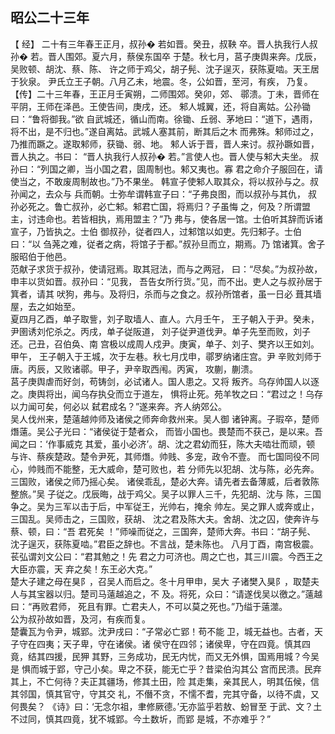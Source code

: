 ## 昭公二十三年

【 经】 二十有三年春王正月，叔孙� 若如晋。癸丑，叔鞅
卒。晋人执我行人叔孙� 若。晋人围郊。夏六月，蔡侯东国卒
于楚。秋七月，莒子庚舆来奔。戊辰，吴败顿、胡沈、蔡、陈、
许之师于鸡父，胡子髡、沈子逞灭，获陈夏啮。天王居于狄泉。
尹氏立王子朝。八月乙未，地震。冬，公如晋，至河，有疾，
乃复。  
【传】二十三年春，王正月壬寅朔，二师围郊。癸卯，郊、
鄩溃。丁未，晋师在平阴，王师在泽邑。王使告间，庚戌，还。
邾人城翼，还，将自离姑。公孙锄曰：“鲁将御我。”欲
自武城还，循山而南。徐锄、丘弱、茅地曰：“道下，遇雨，
将不出，是不归也。”遂自离姑。武城人塞其前，断其后之木
而弗殊。邾师过之，乃推而蹶之。遂取邾师，获锄、弱、地。
邾人诉于晋，晋人来讨。叔孙蹶如晋，晋人执之。书曰：
“晋人执我行人叔孙� 若。”言使人也。晋人使与邾大夫坐。
叔孙曰：“列国之卿，当小国之君，固周制也。邾又夷也。寡
君之命介子服回在，请使当之，不敢废周制故也。”乃不果坐。
韩宣子使邾人取其众，将以叔孙与之。叔孙闻之，去众与
兵而朝。士弥牟谓韩宣子曰：“子弗良图，而以叔孙与其仇，
叔孙必死之。鲁亡叔孙，必亡邾。邾君亡国，将焉归？子虽悔
之，何及？所谓盟主，讨违命也。若皆相执，焉用盟主？”乃
弗与，使各居一馆。士伯听其辞而诉诸宣子，乃皆执之。士伯
御叔孙，従者四人，过邾馆以如吏。先归邾子。士伯曰：“以
刍荛之难，従者之病，将馆子于都。”叔孙旦而立，期焉。乃
馆诸箕。舍子服昭伯于他邑。  
范献子求货于叔孙，使请冠焉。取其冠法，而与之两冠，
曰：“尽矣。”为叔孙故，申丰以货如晋。叔孙曰：“见我，
吾告女所行货。”见，而不出。吏人之与叔孙居于箕者，请其
吠狗，弗与。及将归，杀而与之食之。叔孙所馆者，虽一日必
葺其墙屋，去之如始至。  
夏四月乙酉，单子取訾，刘子取墙人、直人。六月壬午，
王子朝入于尹。癸未，尹圉诱刘佗杀之。丙戌，单子従阪道，
刘子従尹道伐尹。单子先至而败，刘子还。己丑，召伯奂、南
宫极以成周人戍尹。庚寅，单子、刘子、樊齐以王如刘。甲午，
王子朝入于王城，次于左巷。秋七月戊申，鄩罗纳诸庄宫。尹
辛败刘师于唐。丙辰，又败诸鄩。甲子，尹辛取西闱。丙寅，
攻蒯，蒯溃。  
莒子庚舆虐而好剑，苟铸剑，必试诸人。国人患之。又将
叛齐。乌存帅国人以逐之。庚舆将出，闻乌存执殳而立于道左，
惧将止死。苑羊牧之曰：“君过之！乌存以力闻可矣，何必以
弑君成名？”遂来奔。齐人纳郊公。  
吴人伐州来，楚薳越帅师及诸侯之师奔命救州来。吴人御
诸钟离。子瑕卒，楚师熸薳。吴公子光曰：“诸侯従于楚者众，
而皆小国也。畏楚而不获己，是以来。吾闻之曰：‘作事威克
其爱，虽小必济’。胡、沈之君幼而狂，陈大夫啮壮而顽，顿
与许、蔡疾楚政。楚令尹死，其师熸。帅贱、多宠，政令不壹。
而七国同役不同心，帅贱而不能整，无大威命，楚可败也，若
分师先以犯胡、沈与陈，必先奔。三国败，诸侯之师乃摇心矣。
诸侯乖乱，楚必大奔。请先者去备薄威，后者敦陈整旅。”吴
子従之。戊辰晦，战于鸡父。吴子以罪人三千，先犯胡、沈与
陈，三国争之。吴为三军以击于后，中军従王，光帅右，掩余
帅左。吴之罪人或奔或止，三国乱。吴师击之，三国败，获胡、
沈之君及陈大夫。舍胡、沈之囚，使奔许与蔡、顿，曰：“吾
君死矣 ！”师噪而従之，三国奔，楚师大奔。书曰：“胡子髡、
沈子逞灭，获陈夏啮。”君臣之辞也。不言战，楚未陈也。
八月丁酉，南宫极震。苌弘谓刘文公曰：“君其勉之！先
君之力可济也。周之亡也，其三川震。今西王之大臣亦震，天
弃之矣！东王必大克。”  
楚大子建之母在狊阝，召吴人而启之。冬十月甲申，吴大
子诸樊入狊阝，取楚夫人与其宝器以归。楚司马薳越追之，不
及。将死，众曰：“请遂伐吴以徼之。”薳越曰：“再败君师，
死且有罪。亡君夫人，不可以莫之死也。”乃缢于薳澨。  
公为叔孙故如晋，及河，有疾而复。  
楚囊瓦为令尹，城郢。沈尹戌曰：“子常必亡郢！苟不能
卫，城无益也。古者，天子守在四夷；天子卑，守在诸侯。诸
侯守在四邻；诸侯卑，守在四竟。慎其四竟，结其四援，民狎
其野，三务成功，民无内忧，而又无外惧，国焉用城？今吴是
惧而城于郢，守己小矣。卑之不获，能无亡乎？昔梁伯沟其公
宫而民溃。民弃其上，不亡何待？夫正其疆场，修其土田，险
其走集，亲其民人，明其伍候，信其邻国，慎其官守，守其交
礼，不僭不贪，不懦不耆，完其守备，以待不虞，又何畏矣？
《诗》曰：‘无念尔祖，聿修厥德。’无亦监乎若敖、蚡冒至
于武、文？土不过同，慎其四竟，犹不城郢。今土数圻，而郢
是城，不亦难乎？”  

